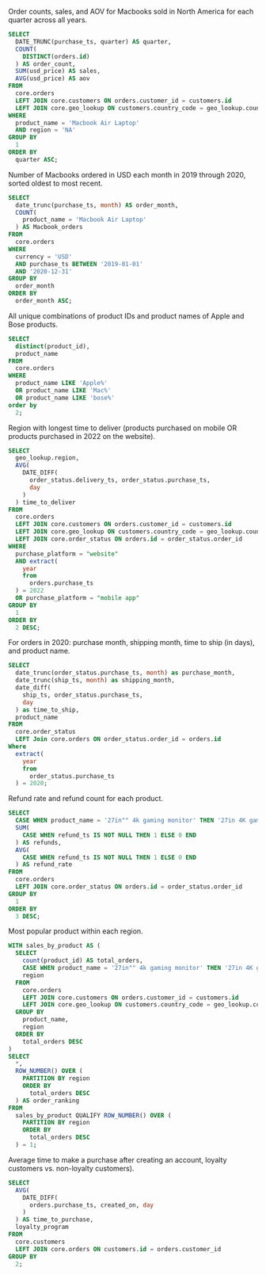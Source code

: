 
Order counts, sales, and AOV for Macbooks sold in North America for each quarter across all years.

``` sql
SELECT 
  DATE_TRUNC(purchase_ts, quarter) AS quarter, 
  COUNT(
    DISTINCT(orders.id)
  ) AS order_count, 
  SUM(usd_price) AS sales, 
  AVG(usd_price) AS aov 
FROM 
  core.orders 
  LEFT JOIN core.customers ON orders.customer_id = customers.id 
  LEFT JOIN core.geo_lookup ON customers.country_code = geo_lookup.country_code 
WHERE 
  product_name = 'Macbook Air Laptop' 
  AND region = 'NA' 
GROUP BY 
  1 
ORDER BY 
  quarter ASC;
```

Number of Macbooks ordered in USD each month in 2019 through 2020, sorted oldest to most recent.

``` sql
SELECT 
  date_trunc(purchase_ts, month) AS order_month, 
  COUNT(
    product_name = 'Macbook Air Laptop'
  ) AS Macbook_orders 
FROM 
  core.orders 
WHERE 
  currency = 'USD' 
  AND purchase_ts BETWEEN '2019-01-01' 
  AND '2020-12-31' 
GROUP BY 
  order_month 
ORDER BY 
  order_month ASC;

```

All unique combinations of product IDs and product names of Apple and Bose products.

``` sql
SELECT 
  distinct(product_id), 
  product_name 
FROM 
  core.orders 
WHERE 
  product_name LIKE 'Apple%' 
  OR product_name LIKE 'Mac%' 
  OR product_name LIKE 'bose%' 
order by 
  2;
```

Region with longest time to deliver (products purchased on mobile OR products purchased in 2022 on the website).

``` sql
SELECT 
  geo_lookup.region, 
  AVG(
    DATE_DIFF(
      order_status.delivery_ts, order_status.purchase_ts, 
      day
    )
  ) time_to_deliver 
FROM 
  core.orders 
  LEFT JOIN core.customers ON orders.customer_id = customers.id 
  LEFT JOIN core.geo_lookup ON customers.country_code = geo_lookup.country_code 
  LEFT JOIN core.order_status ON orders.id = order_status.order_id 
WHERE 
  purchase_platform = "website" 
  AND extract(
    year 
    from 
      orders.purchase_ts
  ) = 2022 
  OR purchase_platform = "mobile app" 
GROUP BY 
  1 
ORDER BY 
  2 DESC;
```

For orders in 2020: purchase month, shipping month, time to ship (in days), and product name.

``` sql
SELECT 
  date_trunc(order_status.purchase_ts, month) as purchase_month, 
  date_trunc(ship_ts, month) as shipping_month, 
  date_diff(
    ship_ts, order_status.purchase_ts, 
    day
  ) as time_to_ship, 
  product_name 
FROM 
  core.order_status 
  LEFT Join core.orders ON order_status.order_id = orders.id 
Where 
  extract(
    year 
    from 
      order_status.purchase_ts
  ) = 2020;
```

Refund rate and refund count for each product.

``` sql
SELECT 
  CASE WHEN product_name = '27in"" 4k gaming monitor' THEN '27in 4K gaming monitor' ELSE product_name END AS product_clean, 
  SUM(
    CASE WHEN refund_ts IS NOT NULL THEN 1 ELSE 0 END
  ) AS refunds, 
  AVG(
    CASE WHEN refund_ts IS NOT NULL THEN 1 ELSE 0 END
  ) AS refund_rate 
FROM 
  core.orders 
  LEFT JOIN core.order_status ON orders.id = order_status.order_id 
GROUP BY 
  1 
ORDER BY 
  3 DESC;
```

Most popular product within each region.

``` sql
WITH sales_by_product AS (
  SELECT 
    count(product_id) AS total_orders, 
    CASE WHEN product_name = '27in"" 4k gaming monitor' THEN '27in 4K gaming monitor' ELSE product_name END AS product_clean, 
    region 
  FROM 
    core.orders 
    LEFT JOIN core.customers ON orders.customer_id = customers.id 
    LEFT JOIN core.geo_lookup ON customers.country_code = geo_lookup.country_code 
  GROUP BY 
    product_name, 
    region 
  ORDER BY 
    total_orders DESC
) 
SELECT 
  *, 
  ROW_NUMBER() OVER (
    PARTITION BY region 
    ORDER BY 
      total_orders DESC
  ) AS order_ranking 
FROM 
  sales_by_product QUALIFY ROW_NUMBER() OVER (
    PARTITION BY region 
    ORDER BY 
      total_orders DESC
  ) = 1;
```

Average time to make a purchase after creating an account, loyalty customers vs. non-loyalty customers).

``` sql
SELECT 
  AVG(
    DATE_DIFF(
      orders.purchase_ts, created_on, day
    )
  ) AS time_to_purchase, 
  loyalty_program 
FROM 
  core.customers 
  LEFT JOIN core.orders ON customers.id = orders.customer_id 
GROUP BY 
  2;
```
